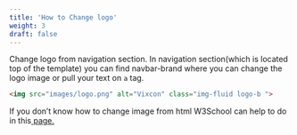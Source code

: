 ```yaml
---
title: 'How to Change logo'
weight: 3
draft: false
---
```

 Change logo from navigation section. In navigation section(which is located top of the template) you can find navbar-brand where you can change the logo image or pull your text on `a` tag.

```html
<img src="images/logo.png" alt="Vixcon" class="img-fluid logo-b ">
```

If you don’t know how to change image from html W3School can help to do in this[ page.](https://www.w3schools.com/TagS/tag_img.asp)